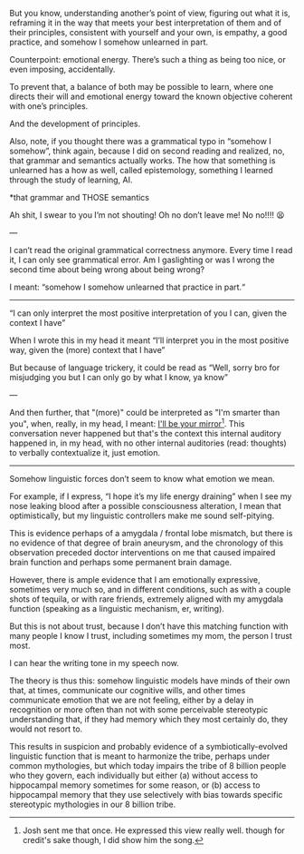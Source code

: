 But you know, understanding another’s point of view, figuring out what it is, reframing it in the way that meets your best interpretation of them and of their principles, consistent with yourself and your own, is empathy, a good practice, and somehow I somehow unlearned in part. 

Counterpoint: emotional energy. There’s such a thing as being too nice, or even imposing, accidentally. 

To prevent that, a balance of both may be possible to learn, where one directs their will and emotional energy toward the known objective coherent with one’s principles. 

And the development of principles. 

Also, note, if you thought there was a grammatical typo in “somehow I somehow”, think again, because I did on second reading and realized, no, that grammar and semantics actually works. The how that something is unlearned has a how as well, called epistemology, something I learned through the study of learning, AI.

*that grammar and THOSE semantics

Ah shit, I swear to you I’m not shouting! Oh no don’t leave me! No no!!!! 😫

—

I can’t read the original grammatical correctness anymore. Every time I read it, I can only see grammatical error. Am I gaslighting or was I wrong the second time about being wrong about being wrong?

I meant: “somehow I somehow unlearned that practice in part.“

---

“I can only interpret the most positive interpretation of you I can, given the context I have”

When I wrote this in my head it meant  “I’ll interpret you in the most positive way, given the (more) context that I have”

But because of language trickery, it could be read as “Well, sorry bro for misjudging you but I can only go by what I know, ya know”

—

And then further, that "(more)" could be interpreted as "I'm smarter than you", when, really, in my head, I meant: [I'll be your mirror](https://www.youtube.com/watch?v=KGZWb1SIiR4)[^1]. This conversation never happened but that's the context this internal auditory happened in, in my head, with no other internal auditories (read: thoughts) to verbally contextualize it, just emotion.

---

Somehow linguistic forces don’t seem to know what emotion we mean. 

For example, if I express, “I hope it’s my life energy draining” when I see my nose leaking blood after a possible consciousness alteration, I mean that optimistically, but my linguistic controllers make me sound self-pitying. 

This is evidence perhaps of a amygdala / frontal lobe mismatch, but there is no evidence of that degree of brain aneurysm, and the chronology of this observation preceded doctor interventions on me that caused impaired brain function and perhaps some permanent brain damage. 

However, there is ample evidence that I am emotionally expressive, sometimes very much so, and in different conditions, such as with a couple shots of tequila, or with rare friends, extremely aligned with my amygdala function (speaking as a linguistic mechanism, er, writing). 

But this is not about trust, because I don’t have this matching function with many people I know I trust, including sometimes my mom, the person I trust most. 

I can hear the writing tone in my speech now. 

The theory is thus this: somehow linguistic models have minds of their own that, at times, communicate our cognitive wills, and other times communicate emotion that we are not feeling, either by a delay in recognition or more often than not with some perceivable stereotypic understanding that, if they had memory which they most certainly do, they would not resort to. 

This results in suspicion and probably evidence of a symbiotically-evolved linguistic function that is meant to harmonize the tribe, perhaps under common mythologies, but which today impairs the tribe of 8 billion people who they govern, each individually but either (a) without access to hippocampal memory sometimes for some reason, or (b) access to hippocampal memory that they use selectively with bias towards specific stereotypic mythologies in our 8 billion tribe. 

[^1]: Josh sent me that once. He expressed this view really well. though for credit's sake though, I did show him the song.
